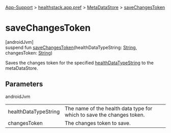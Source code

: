 
[App-Support](../../../index.html) > [healthstack.app.pref](../index.html) > [MetaDataStore](index.html) > [saveChangesToken](save-changes-token.html)



# saveChangesToken



[androidJvm]\
suspend fun [saveChangesToken](save-changes-token.html)(healthDataTypeString: [String](https://kotlinlang.org/api/latest/jvm/stdlib/kotlin/-string/index.html), changesToken: [String](https://kotlinlang.org/api/latest/jvm/stdlib/kotlin/-string/index.html))



Saves the changes token for the specified [healthDataTypeString](save-changes-token.html) to the metaDataStore.



## Parameters


androidJvm

| | |
|---|---|
| healthDataTypeString | The name of the health data type for which to save the changes token. |
| changesToken | The changes token to save. |




